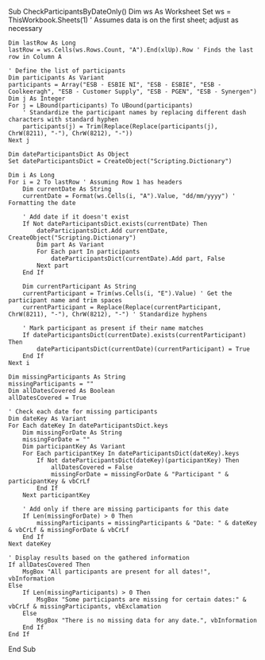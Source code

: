 Sub CheckParticipantsByDateOnly()
    Dim ws As Worksheet
    Set ws = ThisWorkbook.Sheets(1) ' Assumes data is on the first sheet; adjust as necessary

    Dim lastRow As Long
    lastRow = ws.Cells(ws.Rows.Count, "A").End(xlUp).Row ' Finds the last row in Column A

    ' Define the list of participants
    Dim participants As Variant
    participants = Array("ESB - ESBIE NI", "ESB - ESBIE", "ESB - Coolkeeragh", "ESB - Customer Supply", "ESB - PGEN", "ESB - Synergen")
    Dim j As Integer
    For j = LBound(participants) To UBound(participants)
        ' Standardize the participant names by replacing different dash characters with standard hyphen
        participants(j) = Trim(Replace(Replace(participants(j), ChrW(8211), "-"), ChrW(8212), "-"))
    Next j

    Dim dateParticipantsDict As Object
    Set dateParticipantsDict = CreateObject("Scripting.Dictionary")

    Dim i As Long
    For i = 2 To lastRow ' Assuming Row 1 has headers
        Dim currentDate As String
        currentDate = Format(ws.Cells(i, "A").Value, "dd/mm/yyyy") ' Formatting the date

        ' Add date if it doesn't exist
        If Not dateParticipantsDict.exists(currentDate) Then
            dateParticipantsDict.Add currentDate, CreateObject("Scripting.Dictionary")
            Dim part As Variant
            For Each part In participants
                dateParticipantsDict(currentDate).Add part, False
            Next part
        End If

        Dim currentParticipant As String
        currentParticipant = Trim(ws.Cells(i, "E").Value) ' Get the participant name and trim spaces
        currentParticipant = Replace(Replace(currentParticipant, ChrW(8211), "-"), ChrW(8212), "-") ' Standardize hyphens

        ' Mark participant as present if their name matches
        If dateParticipantsDict(currentDate).exists(currentParticipant) Then
            dateParticipantsDict(currentDate)(currentParticipant) = True
        End If
    Next i

    Dim missingParticipants As String
    missingParticipants = ""
    Dim allDatesCovered As Boolean
    allDatesCovered = True

    ' Check each date for missing participants
    Dim dateKey As Variant
    For Each dateKey In dateParticipantsDict.keys
        Dim missingForDate As String
        missingForDate = ""
        Dim participantKey As Variant
        For Each participantKey In dateParticipantsDict(dateKey).keys
            If Not dateParticipantsDict(dateKey)(participantKey) Then
                allDatesCovered = False
                missingForDate = missingForDate & "Participant " & participantKey & vbCrLf
            End If
        Next participantKey
        
        ' Add only if there are missing participants for this date
        If Len(missingForDate) > 0 Then
            missingParticipants = missingParticipants & "Date: " & dateKey & vbCrLf & missingForDate & vbCrLf
        End If
    Next dateKey

    ' Display results based on the gathered information
    If allDatesCovered Then
        MsgBox "All participants are present for all dates!", vbInformation
    Else
        If Len(missingParticipants) > 0 Then
            MsgBox "Some participants are missing for certain dates:" & vbCrLf & missingParticipants, vbExclamation
        Else
            MsgBox "There is no missing data for any date.", vbInformation
        End If
    End If
End Sub
